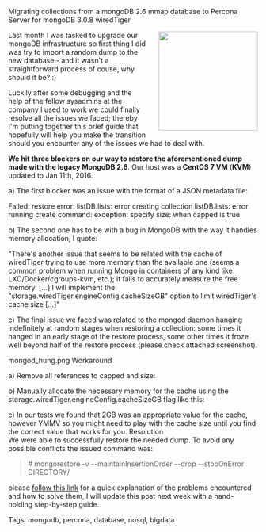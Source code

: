 Migrating collections from a mongoDB 2.6 mmap database to Percona Server for mongoDB 3.0.8 wiredTiger

<!-- <div class="box-shadow"> -->
<a href="http://www.mongodb.org">
<img src="https://raw.githubusercontent.com/i90rr/i90rr.github.io/master/resources/img/mongodb.png" width="200" height="200" align="right" style="margin-left: 24px" vspace="1px">
</a>


Last month I was tasked to upgrade our mongoDB infrastructure so first thing I did was try to import a random dump to the new database - and it wasn't a straightforward process of couse, why should it be? :)

Luckily after some debugging and the help of the fellow sysadmins at the company I used to work we could finally resolve all the issues we faced; thereby I'm putting together this brief guide that hopefully will help you make the transition should you encounter any of the issues we had to deal with.

__We hit three blockers on our way to restore the aforementioned dump made with the legacy MongoDB 2.6__. Our host was a __CentOS 7 VM__ (__KVM__) updated to Jan 11th, 2016.

a) The first blocker was an issue with the format of a JSON metadata file:

Failed: restore error: listDB.lists: error creating collection listDB.lists: error running create command: exception: specify size:<n> when capped is true

b) The second one has to be with a bug in MongoDB with the way it handles memory allocation, I quote:

"There's another issue that seems to be related with the cache of wiredTiger trying to use more memory than the available one (seems a common problem when running Mongo in containers of any kind like LXC/Docker/cgroups-kvm, etc.); it fails to accurately measure the free memory. [...]  I will implement the "storage.wiredTiger.engineConfig.cacheSizeGB" option to limit wiredTiger's cache size [...]"

c) The final issue we faced was related to the mongod daemon hanging indefinitely at random stages when restoring a collection: some times it hanged in an early stage of the restore process, some other times it froze well beyond half of the restore process (please check attached screenshot).

mongod_hung.png
Workaround

a) Remove all references to capped and size:
<script src="https://gist.github.com/i90rr/647ea36211977d00a534.js"></script>

b) Manually allocate the necessary memory for the cache using the storage.wiredTiger.engineConfig.cacheSizeGB flag like this:
<script src="https://gist.github.com/i90rr/60d87d19fb29768548c2.js"></script>

c) In our tests we found that 2GB was an appropriate value for the cache, however YMMV so you might need to play with the cache size until you find the correct value that works for you.
Resolution
<br>
We were able to successfully restore the needed dump. To avoid any possible conflicts the issued command was:
<blockquote># mongorestore -v --maintainInsertionOrder --drop --stopOnError DIRECTORY/</blockquote>




please [follow this link](https://www.percona.com/forums/questions-discussions/percona-server-for-mongodb/43561-mongorestore-hangs-restoring-a-mongodb-2-6-dump-to-a-ps-for-mongodb-3-0-8-wiredtiger "Mongorestore hangs restoring a MongoDB 2.6 dump to a PS for MongoDB 3.0.8 wiredTiger") for a quick explanation of the problems encountered and how to solve them, I will update this post next week with a hand-holding step-by-step guide.

Tags: mongodb, percona, database, nosql, bigdata
